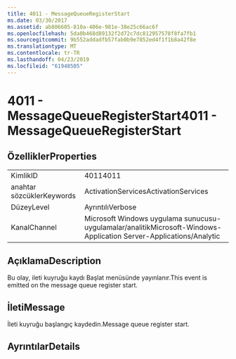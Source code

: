 ```yaml
---
title: 4011 - MessageQueueRegisterStart
ms.date: 03/30/2017
ms.assetid: ab806605-810a-406e-981e-38e25c66ac6f
ms.openlocfilehash: 5da0b468d89132f2d72c7dc812957578f8fa7fb1
ms.sourcegitcommit: 9b552addadfb57fab0b9e7852ed4f1f1b8a42f8e
ms.translationtype: MT
ms.contentlocale: tr-TR
ms.lasthandoff: 04/23/2019
ms.locfileid: "61948505"
---
```

# <a name="4011---messagequeueregisterstart"></a><span data-ttu-id="38e30-102">4011 - MessageQueueRegisterStart</span><span class="sxs-lookup"><span data-stu-id="38e30-102">4011 - MessageQueueRegisterStart</span></span>
## <a name="properties"></a><span data-ttu-id="38e30-103">Özellikler</span><span class="sxs-lookup"><span data-stu-id="38e30-103">Properties</span></span>  
  
|||  
|-|-|  
|<span data-ttu-id="38e30-104">Kimlik</span><span class="sxs-lookup"><span data-stu-id="38e30-104">ID</span></span>|<span data-ttu-id="38e30-105">4011</span><span class="sxs-lookup"><span data-stu-id="38e30-105">4011</span></span>|  
|<span data-ttu-id="38e30-106">anahtar sözcükler</span><span class="sxs-lookup"><span data-stu-id="38e30-106">Keywords</span></span>|<span data-ttu-id="38e30-107">ActivationServices</span><span class="sxs-lookup"><span data-stu-id="38e30-107">ActivationServices</span></span>|  
|<span data-ttu-id="38e30-108">Düzey</span><span class="sxs-lookup"><span data-stu-id="38e30-108">Level</span></span>|<span data-ttu-id="38e30-109">Ayrıntılı</span><span class="sxs-lookup"><span data-stu-id="38e30-109">Verbose</span></span>|  
|<span data-ttu-id="38e30-110">Kanal</span><span class="sxs-lookup"><span data-stu-id="38e30-110">Channel</span></span>|<span data-ttu-id="38e30-111">Microsoft Windows uygulama sunucusu-uygulamalar/analitik</span><span class="sxs-lookup"><span data-stu-id="38e30-111">Microsoft-Windows-Application Server-Applications/Analytic</span></span>|  
  
## <a name="description"></a><span data-ttu-id="38e30-112">Açıklama</span><span class="sxs-lookup"><span data-stu-id="38e30-112">Description</span></span>  
 <span data-ttu-id="38e30-113">Bu olay, ileti kuyruğu kaydı Başlat menüsünde yayınlanır.</span><span class="sxs-lookup"><span data-stu-id="38e30-113">This event is emitted on the message queue register start.</span></span>  
  
## <a name="message"></a><span data-ttu-id="38e30-114">İleti</span><span class="sxs-lookup"><span data-stu-id="38e30-114">Message</span></span>  
 <span data-ttu-id="38e30-115">İleti kuyruğu başlangıç kaydedin.</span><span class="sxs-lookup"><span data-stu-id="38e30-115">Message queue register start.</span></span>  
  
## <a name="details"></a><span data-ttu-id="38e30-116">Ayrıntılar</span><span class="sxs-lookup"><span data-stu-id="38e30-116">Details</span></span>
